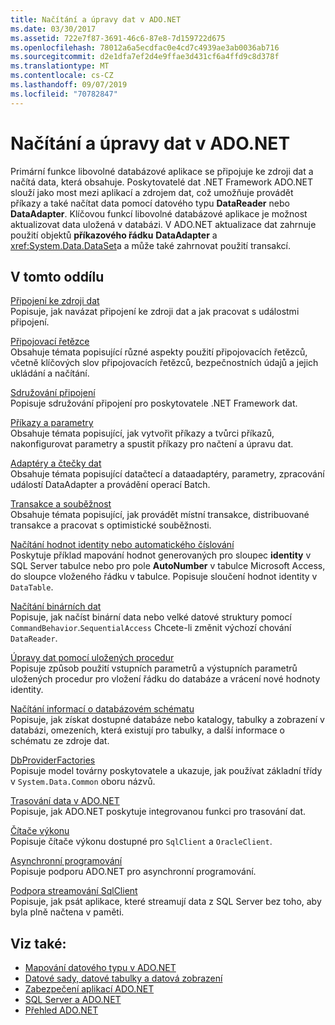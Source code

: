 ```yaml
---
title: Načítání a úpravy dat v ADO.NET
ms.date: 03/30/2017
ms.assetid: 722e7f87-3691-46c6-87e8-7d159722d675
ms.openlocfilehash: 78012a6a5ecdfac0e4cd7c4939ae3ab0036ab716
ms.sourcegitcommit: d2e1dfa7ef2d4e9ffae3d431cf6a4ffd9c8d378f
ms.translationtype: MT
ms.contentlocale: cs-CZ
ms.lasthandoff: 09/07/2019
ms.locfileid: "70782847"
---
```

# <a name="retrieving-and-modifying-data-in-adonet"></a>Načítání a úpravy dat v ADO.NET
Primární funkce libovolné databázové aplikace se připojuje ke zdroji dat a načítá data, která obsahuje. Poskytovatelé dat .NET Framework ADO.NET slouží jako most mezi aplikací a zdrojem dat, což umožňuje provádět příkazy a také načítat data pomocí datového typu **DataReader** nebo **DataAdapter**. Klíčovou funkcí libovolné databázové aplikace je možnost aktualizovat data uložená v databázi. V ADO.NET aktualizace dat zahrnuje použití objektů **příkazového řádku** **DataAdapter** a <xref:System.Data.DataSet>a a může také zahrnovat použití transakcí.  
  
## <a name="in-this-section"></a>V tomto oddílu  
 [Připojení ke zdroji dat](connecting-to-a-data-source.md)  
 Popisuje, jak navázat připojení ke zdroji dat a jak pracovat s událostmi připojení.  
  
 [Připojovací řetězce](connection-strings.md)  
 Obsahuje témata popisující různé aspekty použití připojovacích řetězců, včetně klíčových slov připojovacích řetězců, bezpečnostních údajů a jejich ukládání a načítání.  
  
 [Sdružování připojení](connection-pooling.md)  
 Popisuje sdružování připojení pro poskytovatele .NET Framework dat.  
  
 [Příkazy a parametry](commands-and-parameters.md)  
 Obsahuje témata popisující, jak vytvořit příkazy a tvůrci příkazů, nakonfigurovat parametry a spustit příkazy pro načtení a úpravu dat.  
  
 [Adaptéry a čtečky dat](dataadapters-and-datareaders.md)  
 Obsahuje témata popisující datačtecí a dataadaptéry, parametry, zpracování událostí DataAdapter a provádění operací Batch.  
  
 [Transakce a souběžnost](transactions-and-concurrency.md)  
 Obsahuje témata popisující, jak provádět místní transakce, distribuované transakce a pracovat s optimistické souběžnosti.  
  
 [Načítání hodnot identity nebo automatického číslování](retrieving-identity-or-autonumber-values.md)  
 Poskytuje příklad mapování hodnot generovaných pro sloupec **identity** v SQL Server tabulce nebo pro pole **AutoNumber** v tabulce Microsoft Access, do sloupce vloženého řádku v tabulce. Popisuje sloučení hodnot identity v `DataTable`.  
  
 [Načítání binárních dat](retrieving-binary-data.md)  
 Popisuje, jak načíst binární data nebo velké datové struktury pomocí `CommandBehavior`.`SequentialAccess` Chcete-li změnit výchozí chování `DataReader`.  
  
 [Úpravy dat pomocí uložených procedur](modifying-data-with-stored-procedures.md)  
 Popisuje způsob použití vstupních parametrů a výstupních parametrů uložených procedur pro vložení řádku do databáze a vrácení nové hodnoty identity.  
  
 [Načítání informací o databázovém schématu](retrieving-database-schema-information.md)  
 Popisuje, jak získat dostupné databáze nebo katalogy, tabulky a zobrazení v databázi, omezeních, která existují pro tabulky, a další informace o schématu ze zdroje dat.  
  
 [DbProviderFactories](dbproviderfactories.md)  
 Popisuje model továrny poskytovatele a ukazuje, jak používat základní třídy v `System.Data.Common` oboru názvů.  
  
 [Trasování data v ADO.NET](data-tracing.md)  
 Popisuje, jak ADO.NET poskytuje integrovanou funkci pro trasování dat.  
  
 [Čítače výkonu](performance-counters.md)  
 Popisuje čítače výkonu dostupné pro `SqlClient` a `OracleClient`.  
  
 [Asynchronní programování](asynchronous-programming.md)  
 Popisuje podporu ADO.NET pro asynchronní programování.  
  
 [Podpora streamování SqlClient](sqlclient-streaming-support.md)  
 Popisuje, jak psát aplikace, které streamují data z SQL Server bez toho, aby byla plně načtena v paměti.  
  
## <a name="see-also"></a>Viz také:

- [Mapování datového typu v ADO.NET](data-type-mappings-in-ado-net.md)
- [Datové sady, datové tabulky a datová zobrazení](./dataset-datatable-dataview/index.md)
- [Zabezpečení aplikací ADO.NET](securing-ado-net-applications.md)
- [SQL Server a ADO.NET](./sql/index.md)
- [Přehled ADO.NET](ado-net-overview.md)
